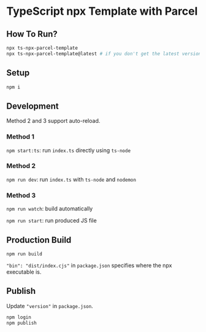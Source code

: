 # TypeScript npx Template with Parcel

## How To Run?

```bash
npx ts-npx-parcel-template
npx ts-npx-parcel-template@latest # if you don't get the latest version
```

## Setup

```bash
npm i
```

## Development

Method 2 and 3 support auto-reload.

### Method 1

`npm start:ts`: run `index.ts` directly using `ts-node`

### Method 2

`npm run dev`: run `index.ts` with `ts-node` and `nodemon`

### Method 3

`npm run watch`: build automatically

`npm run start`: run produced JS file

## Production Build

`npm run build`

`"bin": "dist/index.cjs"` in `package.json` specifies where the npx executable is.

## Publish

Update `"version"` in `package.json`.

```bash
npm login
npm publish
```


